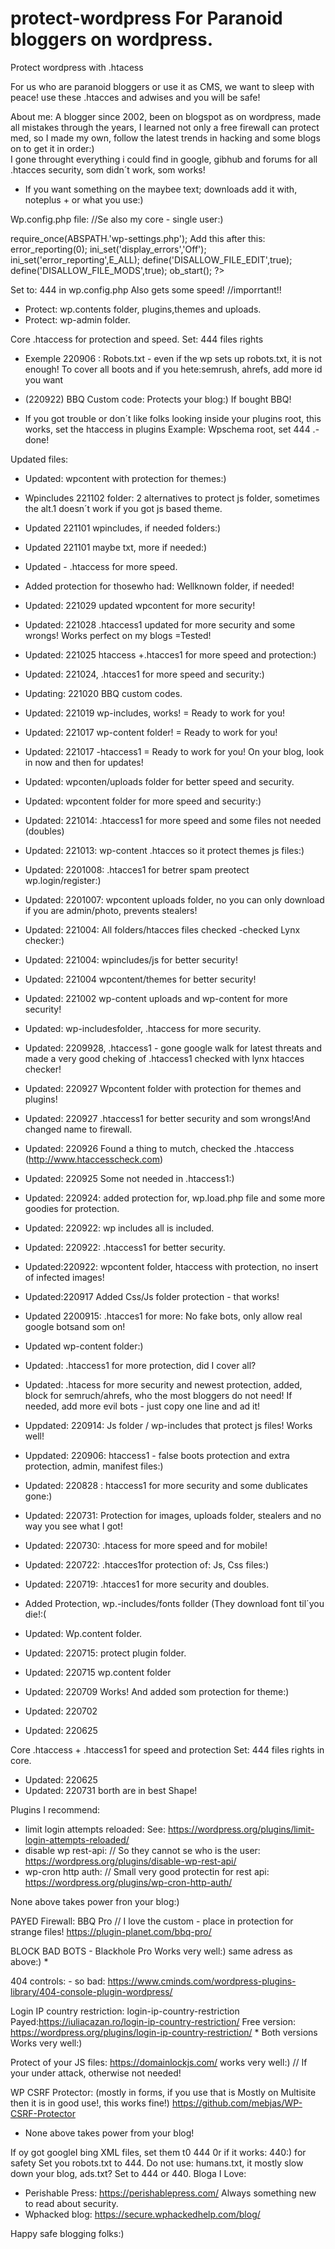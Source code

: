 # protect-wordpress  For Paranoid bloggers on wordpress.
Protect wordpress with .htacess

For us who are paranoid bloggers or use it as CMS, we want to sleep with peace! use these .htacces and adwises and you will be safe! 

About me: A blogger since 2002, been on blogspot as on wordpress, made all mistakes through the years, I learned not only a free firewall can protect med, so I made my own, follow the latest trends in hacking and some blogs on to get it in order:)  
I gone throught everything  i could find in google, gibhub and forums for all .htacces security, som didn´t work, som works! 

* If you want something on the maybee text; downloads add it with, noteplus + or what you use:)


Wp.config.php file:  //Se also my core - single user:)

require_once(ABSPATH.'wp-settings.php');  Add this after this:
error_reporting(0);
ini_set('display_errors','Off');
ini_set('error_reporting',E_ALL);
define('DISALLOW_FILE_EDIT',true);
define('DISALLOW_FILE_MODS',true);
ob_start();
?>

Set to: 444 in wp.config.php Also gets some speed!  //imporrtant!!

* Protect: wp.contents folder, plugins,themes and uploads.
* Protect: wp-admin folder.

Core .htaccess for protection and speed.  Set: 444 files rights

* Exemple 220906 : Robots.txt - even if the wp sets up robots.txt, it is not enough! To cover all boots and if you hete:semrush, ahrefs, add more id you want

* (220922) BBQ Custom code: Protects your blog:) If bought BBQ!
* If you got trouble or don´t like folks looking inside your plugins root, this works, set the htaccess in plugins Example: Wpschema root, set 444 .-done!

Updated files:

- Updated: wpcontent with protection for themes:)
- Wpincludes 221102 folder:  2 alternatives to  protect js folder, sometimes the alt.1 doesn´t work if you got js based theme.
- Updated 221101 wpincludes, if needed folders:)
- Updated 221101 maybe txt, more if needed:)
- Updated - .htaccess for more speed.
- Added protection for thosewho had: Wellknown folder, if needed!
- Updated: 221029 updated wpcontent for more security!
- Updated: 221028 .htaccess1 updated for more security and some wrongs! Works perfect on my blogs =Tested!
- Updated: 221025 htaccess +.htacces1 for more speed and protection:)
- Updated: 221024, .htacces1 for more speed and security:)
- Updating: 221020 BBQ custom codes.
- Updated: 221019 wp-includes, works! = Ready to work for you!
- Updated: 221017 wp-content folder! = Ready to work for you!
- Updated: 221017 -htaccess1 = Ready to work for you! On your blog, look in now and then for updates!
- Updated: wpconten/uploads folder for better speed and security.
- Updated: wpcontent folder for more speed and security:)
- Updated: 221014: .htaccess1 for more speed and some files not needed (doubles)
- Updated: 221013: wp-content .htacces so it protect themes js files:)
- Updated: 2201008: .htacces1 for betrer spam preotect wp.login/register:)
- Updated: 2201007: wpcontent uploads folder, no you can only download if you are admin/photo, prevents stealers!
- Updated: 221004: All folders/htacces files checked -checked Lynx checker:)
- Updated: 221004: wpincludes/js for better security!
- Updated: 221004 wpcontent/themes for better security!
- Updated: 221002 wp-content uploads and wp-content for more security!
- Updated: wp-includesfolder, .htaccess for more security.
- Updated: 2209928, .htaccess1 - gone google walk for latest threats and made a very good cheking of .htaccess1 checked with lynx htacces checker!
- Updated: 220927 Wpcontent folder with protection for themes and plugins! 
- Updated: 220927 .htaccess1 for better security and som wrongs!And changed name to firewall.
- Updated: 220926 Found a thing to mutch, checked the .htaccess (http://www.htaccesscheck.com)
- Updated: 220925 Some not needed in .htaccess1:)
- Updated: 220924: added protection for, wp.load.php file and some more goodies for protection.
- Updated: 220922: wp includes all is included.
- Updated: 220922: .htaccess1 for better security.
- Updated:220922: wpcontent folder, htaccess with protection, no insert of infected images!
- Updated:220917 Added Css/Js folder protection - that works! 
- Updated 2200915: .htacces1 for more: No fake bots, only allow real google botsand som on!
- Updated wp-content folder:)
- Updated: .htaccess1 for more protection, did I cover all? 
- Updated: .htacess for more security and newest protection, added, block for semruch/ahrefs, who the most bloggers do not need!
If needed, add more evil bots - just copy one line and ad it!

- Uppdated: 220914: Js folder / wp-includes that protect js files! Works well!
- Uppdated: 220906: htaccess1 - false boots protection and extra protection, admin, manifest files:)
- Updated: 220828 : htaccess1 for more security and some dublicates gone:) 
- Updated: 220731:  Protection for images, uploads folder, stealers and no way you see what I got!
- Updated: 220730: .htacess for more speed and for mobile!
- Updated: 220722: .htacces1for protection of: Js, Css files:)
- Updated: 220719: .htacces1 for more security and doubles.
- Added Protection, wp.-includes/fonts follder (They download font til´you die!:(
- Updated: Wp.content folder. 
- Updated: 220715: protect plugin folder.
- Updated: 220715 wp.content folder
- Updated: 220709  Works! And added som protection for theme:)
- Updated: 220702 
- Updated: 220625


Core  .htaccess + .htaccess1 for speed and protection  Set: 444 files rights
in core. 
- Updated: 220625
- Updated: 220731  borth are in best Shape!


Plugins I recommend:
* limit login attempts reloaded:   See: https://wordpress.org/plugins/limit-login-attempts-reloaded/
* disable wp rest-api:  // So they cannot se who is the user: https://wordpress.org/plugins/disable-wp-rest-api/
* wp-cron http auth: // Small very good protectin for  rest api:   https://wordpress.org/plugins/wp-cron-http-auth/

None above takes power fron your blog:)

PAYED Firewall: 
BBQ Pro   // I love the custom - place in protection for strange files!   https://plugin-planet.com/bbq-pro/

BLOCK BAD BOTS  - Blackhole Pro   Works very well:) same adress as above:)
*

404 controls: - so bad: https://www.cminds.com/wordpress-plugins-library/404-console-plugin-wordpress/

Login IP  country restriction:  login-ip-country-restriction Payed:https://iuliacazan.ro/login-ip-country-restriction/
Free version: https://wordpress.org/plugins/login-ip-country-restriction/  * Both versions Works very well:) 

Protect of your JS files: https://domainlockjs.com/     works very well:)  // If your under attack, otherwise not needed!

WP CSRF Protector: (mostly in forms, if you use that is Mostly on Multisite then it is in good use!, this works fine!) https://github.com/mebjas/WP-CSRF-Protector

* None above takes power from your blog!

If oy got googleI bing XML files, set them t0 444 0r if it works: 440:) for safety
Set you robots.txt to 444. Do not use: humans.txt, it mostly slow down your blog, ads.txt? Set to 444 or 440.
Bloga I Love:
* Perishable Press: https://perishablepress.com/   Always something new to read about security.
* Wphacked blog:  https://secure.wphackedhelp.com/blog/

Happy safe blogging folks:)

